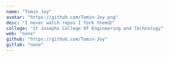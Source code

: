 ```yaml
---
name: "Tomin Joy"
avatar: "https://github.com/Tomin-Joy.png"
desc: "I never watch repos I fork them😜"
college: "St Josephs College Of Engineering and Technology"
web: "none"
github: "https://github.com/Tomin-Joy"
gitlab: "none"
---
```



